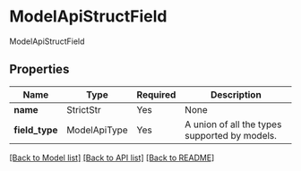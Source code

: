 # ModelApiStructField

ModelApiStructField

## Properties
Name | Type | Required | Description |
------------ | ------------- | ------------- | ------------- |
**name** | StrictStr | Yes | None |
**field_type** | ModelApiType | Yes | A union of all the types supported by models.  |


[[Back to Model list]](../../README.md#documentation-for-models) [[Back to API list]](../../README.md#documentation-for-api-endpoints) [[Back to README]](../../README.md)
